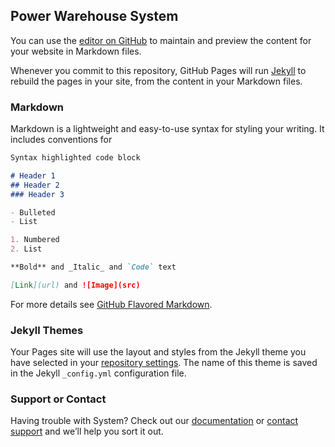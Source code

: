 ## Power Warehouse System

You can use the [editor on GitHub](https://github.com/PowerDD/Warehouse/edit/master/README.md) to maintain and preview the content for your website in Markdown files.

Whenever you commit to this repository, GitHub Pages will run [Jekyll](https://jekyllrb.com/) to rebuild the pages in your site, from the content in your Markdown files.

### Markdown

Markdown is a lightweight and easy-to-use syntax for styling your writing. It includes conventions for

```markdown
Syntax highlighted code block

# Header 1
## Header 2
### Header 3

- Bulleted
- List

1. Numbered
2. List

**Bold** and _Italic_ and `Code` text

[Link](url) and ![Image](src)
```

For more details see [GitHub Flavored Markdown](https://guides.github.com/features/mastering-markdown/).

### Jekyll Themes

Your Pages site will use the layout and styles from the Jekyll theme you have selected in your [repository settings](https://github.com/PowerDD/Warehouse/settings). The name of this theme is saved in the Jekyll `_config.yml` configuration file.

### Support or Contact

Having trouble with System? Check out our [documentation](https://github.com/PowerDD/Warehouse/wiki) or [contact support](https://www.remaxthailand.co.th) and we’ll help you sort it out.
